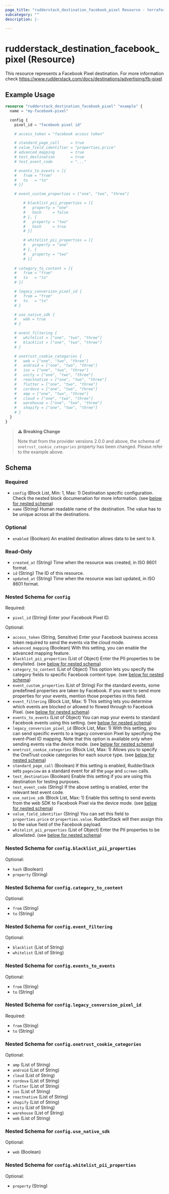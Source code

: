 ```yaml
---
page_title: "rudderstack_destination_facebook_pixel Resource - terraform-provider-rudderstack"
subcategory: ""
description: |-
  
---
```


# rudderstack_destination_facebook_pixel (Resource)

This resource represents a Facebook Pixel destination. For more information check 
https://www.rudderstack.com/docs/destinations/advertising/fb-pixel

## Example Usage

```terraform
resource "rudderstack_destination_facebook_pixel" "example" {
  name = "my-facebook-pixel"

  config {
    pixel_id = "facebook pixel id"

    # access_token = "facebook access token"

    # standard_page_call     = true
    # value_field_identifier = "properties.price"
    # advanced_mapping       = true
    # test_destination       = true
    # test_event_code        = "..."

    # events_to_events = [{
    #   from = "from"
    #   to   = "to"
    # }]

    # event_custom_properties = ["one", "two", "three"]

		# blacklist_pii_properties = [{ 
		# 	property = "one"
		# 	hash     = false
		# }, { 
		# 	property = "two"
		# 	hash     = true
		# }]

		# whitelist_pii_properties = [{ 
		# 	property = "one"
		# }, { 
		# 	property = "two"
		# }]
    
    # category_to_content = [{
    #   from = "from"
    #   to   = "to"
    # }]

    # legacy_conversion_pixel_id {
    #   from = "from"
    #   to   = "to"
    # }

    # use_native_sdk {
    #   web = true
    # }

    # event_filtering {
    #   whitelist = ["one", "two", "three"]
    #   blacklist = ["one", "two", "three"]
    # }

    # onetrust_cookie_categories {
    #   web = ["one", "two", "three"]
    #   android = ["one", "two", "three"]
    #   ios = ["one", "two", "three"]
    #   unity = ["one", "two", "three"]
    #   reactnative = ["one", "two", "three"]
    #   flutter = ["one", "two", "three"]
    #   cordova = ["one", "two", "three"]
    #   amp = ["one", "two", "three"]
    #   cloud = ["one", "two", "three"]
    #   warehouse = ["one", "two", "three"]
    #   shopify = ["one", "two", "three"]
    # }
  }
}
```

> **⚠️ Breaking Change**
> 
> Note that from the provider versions 2.0.0 and above, the schema of `onetrust_cookie_categories` property has been changed. Please refer to the example above.

<!-- schema generated by tfplugindocs -->
## Schema

### Required

- `config` (Block List, Min: 1, Max: 1) Destination specific configuration. Check the nested block documenation for more information. (see [below for nested schema](#nestedblock--config))
- `name` (String) Human readable name of the destination. The value has to be unique across all the destinations.

### Optional

- `enabled` (Boolean) An enabled destination allows data to be sent to it.

### Read-Only

- `created_at` (String) Time when the resource was created, in ISO 8601 format.
- `id` (String) The ID of this resource.
- `updated_at` (String) Time when the resource was last updated, in ISO 8601 format.

<a id="nestedblock--config"></a>
### Nested Schema for `config`

Required:

- `pixel_id` (String) Enter your Facebook Pixel ID.

Optional:

- `access_token` (String, Sensitive) Enter your Facebook business access token required to send the events via the cloud mode.
- `advanced_mapping` (Boolean) With this setting, you can enable the advanced mapping feature.
- `blacklist_pii_properties` (List of Object) Enter the PII properties to be denylisted. (see [below for nested schema](#nestedatt--config--blacklist_pii_properties))
- `category_to_content` (List of Object) This option lets you specify the category fields to specific Facebook content type. (see [below for nested schema](#nestedatt--config--category_to_content))
- `event_custom_properties` (List of String) For the standard events, some predefined properties are taken by Facebook. If you want to send more properties for your events, mention those properties in this field.
- `event_filtering` (Block List, Max: 1) This setting lets you determine which events are blocked or allowed to flowed through to Facebook Pixel. (see [below for nested schema](#nestedblock--config--event_filtering))
- `events_to_events` (List of Object) You can map your events to standard Facebook events using this setting. (see [below for nested schema](#nestedatt--config--events_to_events))
- `legacy_conversion_pixel_id` (Block List, Max: 1) With this setting, you can send specific events to a legacy conversion Pixel by specifying the event-Pixel ID mapping. Note that this option is available only when sending events via the device mode. (see [below for nested schema](#nestedblock--config--legacy_conversion_pixel_id))
- `onetrust_cookie_categories` (Block List, Max: 1) Allows you to specify the OneTrust cookie categories for each source type. (see [below for nested schema](#nestedblock--config--onetrust_cookie_categories))
- `standard_page_call` (Boolean) If this setting is enabled, RudderStack sets `pageview` as a standard event for all the `page` and `screen` calls.
- `test_destination` (Boolean) Enable this setting if you are using this destination for testing purposes.
- `test_event_code` (String) If the above setting is enabled, enter the relevant test event code.
- `use_native_sdk` (Block List, Max: 1) Enable this setting to send events from the web SDK to Facebook Pixel via the device mode. (see [below for nested schema](#nestedblock--config--use_native_sdk))
- `value_field_identifier` (String) You can set this field to `properties.price` or `properties.value`. RudderStack will then assign this to the value field of the Facebook payload.
- `whitelist_pii_properties` (List of Object) Enter the PII properties to be allowlisted. (see [below for nested schema](#nestedatt--config--whitelist_pii_properties))

<a id="nestedatt--config--blacklist_pii_properties"></a>
### Nested Schema for `config.blacklist_pii_properties`

Optional:

- `hash` (Boolean)
- `property` (String)


<a id="nestedatt--config--category_to_content"></a>
### Nested Schema for `config.category_to_content`

Optional:

- `from` (String)
- `to` (String)


<a id="nestedblock--config--event_filtering"></a>
### Nested Schema for `config.event_filtering`

Optional:

- `blacklist` (List of String)
- `whitelist` (List of String)


<a id="nestedatt--config--events_to_events"></a>
### Nested Schema for `config.events_to_events`

Optional:

- `from` (String)
- `to` (String)


<a id="nestedblock--config--legacy_conversion_pixel_id"></a>
### Nested Schema for `config.legacy_conversion_pixel_id`

Required:

- `from` (String)
- `to` (String)


<a id="nestedblock--config--onetrust_cookie_categories"></a>
### Nested Schema for `config.onetrust_cookie_categories`

Optional:

- `amp` (List of String)
- `android` (List of String)
- `cloud` (List of String)
- `cordova` (List of String)
- `flutter` (List of String)
- `ios` (List of String)
- `reactnative` (List of String)
- `shopify` (List of String)
- `unity` (List of String)
- `warehouse` (List of String)
- `web` (List of String)


<a id="nestedblock--config--use_native_sdk"></a>
### Nested Schema for `config.use_native_sdk`

Optional:

- `web` (Boolean)


<a id="nestedatt--config--whitelist_pii_properties"></a>
### Nested Schema for `config.whitelist_pii_properties`

Optional:

- `property` (String)
